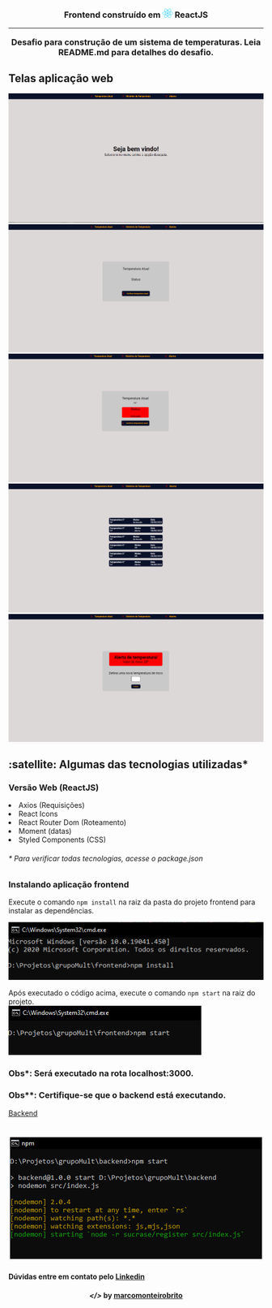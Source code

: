 
<h3 align="center"> Frontend construído em <img src="image/react.png" alt="react" height="18"> ReactJS

---

Desafio para construção de um sistema de temperaturas. Leia README.md para detalhes do desafio.

## Telas aplicação web 

<p align="center">
	<img alt="" title="" src="image/home.PNG">
	<img alt="" title="" src="image/temperatura.PNG">
	<img alt="" title="" src="image/temperatura2.PNG">
	<img alt="" title="" src="image/historico.PNG">
	<img alt="" title="" src="image/alarme.PNG">
</p>

<h2><strong>:satellite: Algumas das tecnologias utilizadas*</strong></h2>

<h3>Versão Web (ReactJS)</h3>
<li>Axios (Requisições)</li>
<li>React Icons</li>
<li>React Router Dom (Roteamento)</li>
<li>Moment (datas)</li>
<li>Styled Components (CSS)</li>

<h6>* Para verificar todas tecnologias, acesse o package.json</h6>

### Instalando aplicação frontend

Execute o comando ```npm install``` na raiz da pasta do projeto frontend para instalar as dependências.  
<div align="center" >
<img alt="npminstall" src="image/npminstall.PNG"> 
</div>

Após executado o código acima, execute o comando ```npm start``` na raiz do projeto.  
<img alt="npmstart" src="image/npmstart.PNG">

<h3>Obs*: Será executado na rota localhost:3000. </h3> 
<h3>Obs**: Certifique-se que o backend está executando. </h3>

<a href='https://github.com/marcomonteirobrito/temperatura-nodejs-reactjs/tree/master/backend' target='_blank'>Backend</a>

<h1 align="center">
    <img alt="" src="image/backendRUN.PNG">
</h1>

<h4>Dúvidas entre em contato pelo <a href="https://www.linkedin.com/in/marco-antonio-monteiro-de-brito-541ba0144/" target="_blank">Linkedin</a> </h4>

<h4 align="center"> <em>&lt;/&gt;</em> by <a href="https://github.com/marcomonteirobrito" target="_blank">marcomonteirobrito</a> </h4>